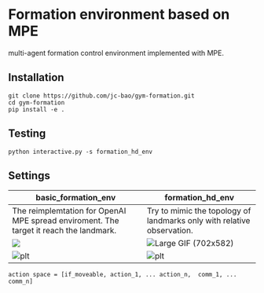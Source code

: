 # Formation environment based on MPE

multi-agent formation control environment implemented with MPE.

## Installation

```
git clone https://github.com/jc-bao/gym-formation.git
cd gym-formation
pip install -e .
```

## Testing
```
python interactive.py -s formation_hd_env  
```

## Settings

| basic_formation_env                                          | formation_hd_env                                             |
| ------------------------------------------------------------ | ------------------------------------------------------------ |
| The reimplemtation for OpenAI MPE spread enviroment. The target it reach the landmark. | Try to mimic the topology of landmarks only with relative observation. |
| ![](https://tva1.sinaimg.cn/large/008i3skNly1gukg537oljj608w08yq2v02.jpg)     | ![Large GIF (702x582)](https://tva1.sinaimg.cn/large/008i3skNly1gukfsomxebg60ji0g6to302.gif) |
| ![plt](https://tva1.sinaimg.cn/large/008i3skNly1gukfvhkxraj60hs0dcaal02.jpg) | ![plt](https://tva1.sinaimg.cn/large/008i3skNly1gukfuj9pr7j60hs0dc3yz02.jpg) |



```
action space = [if_moveable, action_1, ... action_n,  comm_1, ... comm_n]
```
